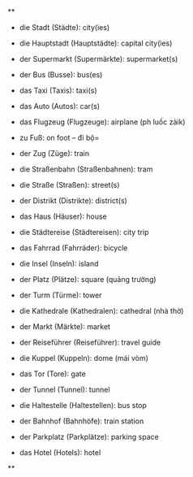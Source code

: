 **

- die Stadt (Städte): city(ies)
    
- die Hauptstadt (Hauptstädte): capital city(ies)
    
- der Supermarkt (Supermärkte): supermarket(s)
    
- der Bus (Busse): bus(es)
    
- das Taxi (Taxis): taxi(s)
    
- das Auto (Autos): car(s)
    
- das Flugzeug (Flugzeuge): airplane (ph luốc zàik)
    
- zu Fuß: on foot – đi bộ=
    
- der Zug (Züge): train
    
- die Straßenbahn (Straßenbahnen): tram
    
- die Straße (Straßen): street(s)
    
- der Distrikt (Distrikte): district(s)
    
- das Haus (Häuser): house
    
- die Städtereise (Städtereisen): city trip
    
- das Fahrrad (Fahrräder): bicycle
    
- die Insel (Inseln): island
    
- der Platz (Plätze): square (quảng trường)
    
- der Turm (Türme): tower
    
- die Kathedrale (Kathedralen): cathedral (nhà thờ)
    
- der Markt (Märkte): market
    
- der Reiseführer (Reiseführer): travel guide
    
- die Kuppel (Kuppeln): dome (mái vòm)
    
- das Tor (Tore): gate
    
- der Tunnel (Tunnel): tunnel
    
- die Haltestelle (Haltestellen): bus stop
    
- der Bahnhof (Bahnhöfe): train station
    
- der Parkplatz (Parkplätze): parking space
    
- das Hotel (Hotels): hotel
    

**